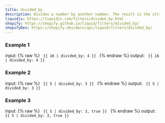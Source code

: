 ```yaml
---
title: divided_by
description: Divides a number by another number. The result is the string obtained by JavaScript .toString() of the result number.
liquidjs: https://liquidjs.com/filters/divided_by.html
shopify: https://shopify.github.io/liquid/filters/divided_by/
shopifyDev: https://shopify.dev/docs/api/liquid/filters/divided_by/
---
```

### Example 1
input: {% raw %}
<code>
{{ 16 | divided_by: 4 }}
</code>
{% endraw %}
output:
<code>
{{ 16 | divided_by: 4 }}
</code>

### Example 2
input: {% raw %}
<code>
{{ 5 | divided_by: 3 }}
</code>
{% endraw %}
output:
<code>
{{ 5 | divided_by: 3 }}
</code>

### Example 3
input: {% raw %}
<code>
{{ 5 | divided_by: 3, true }}
</code>
{% endraw %}
output:
<code>
{{ 5 | divided_by: 3, true }}
</code>